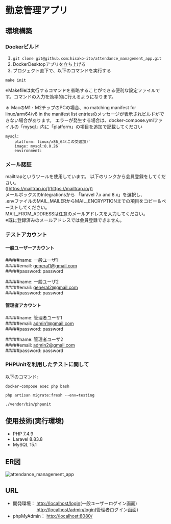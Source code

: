 # 勤怠管理アプリ

## 環境構築

### Dockerビルド
1. `git clone git@github.com:hisako-ito/attendance_management_app.git`
2. DockerDesktopアプリを立ち上げる
3. プロジェクト直下で、以下のコマンドを実行する

```
make init
```

※Makefileは実行するコマンドを省略することができる便利な設定ファイルです。コマンドの入力を効率的に行えるようになります。

＊ MacのM1・M2チップのPCの場合、no matching manifest for linux/arm64/v8 in the manifest list entriesのメッセージが表示されビルドができない場合があります。 エラーが発生する場合は、docker-compose.ymlファイルの「mysql」内に「platform」の項目を追加で記載してください

```
mysql:
    platform: linux/x86_64(この文追加)`
    image: mysql:8.0.26
    environment:
```

### メール認証
mailtrapというツールを使用しています。
以下のリンクから会員登録をしてください。  
([https://mailtrap.io/](https://mailtrap.io/))  
メールボックスのIntegrationsから 「laravel 7.x and 8.x」を選択し、  
.envファイルのMAIL_MAILERからMAIL_ENCRYPTIONまでの項目をコピー＆ペーストしてください。  
MAIL_FROM_ADDRESSは任意のメールアドレスを入力してください。  
※既に登録済みのメールアドレスでは会員登録できません。

### テストアカウント

#### 一般ユーザーアカウント
#####name: 一般ユーザ1  
#####email: general1@gmail.com  
#####password: password  

#####name: 一般ユーザ2  
#####email: general2@gmail.com  
#####password: password   

#### 管理者アカウント
#####name: 管理者ユーザ1  
#####email: admin1@gmail.com  
#####password: password  

#####name: 管理者ユーザ2  
#####email: admin2@gmail.com  
#####password: password  

### PHPUnitを利用したテストに関して
以下のコマンド:  
    
```
docker-compose exec php bash
```
```
php artisan migrate:fresh --env=testing
```
```
./vendor/bin/phpunit
```
    

## 使用技術(実行環境)
* PHP 7.4.9
* Laravel 8.83.8
* MySQL 15.1

## ER図
![attendance_management_app](https://github.com/user-attachments/assets/b353b817-a4e7-4521-8642-0920aa6ab9bd)



## URL
* 開発環境： [http://localhost/login](http://localhost/login)(一般ユーザーログイン画面)  
           　　　 　　[http://localhost/admin/login](http://localhost/admin/login)(管理者ログイン画面) 
* phpMyAdmin： [http://localhost:8080/](http://localhost:8080/)

